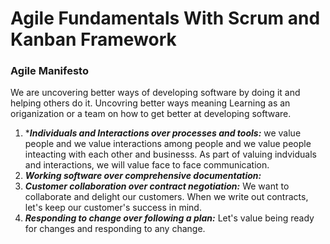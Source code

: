 # Agile Fundamentals With Scrum and Kanban Framework

### Agile Manifesto

We are uncovering better ways of developing software by doing it and helping others do it. Uncovring better ways meaning Learning as an origanization or a team on how to get better at developing software.

1. ****Individuals and Interactions over processes and tools:*** we value people and we value interactions among people and we value people inteacting with each other and businesss. As part of valuing indviduals and interactions, we will value face to face communication.
2. ***Working software over comprehensive documentation:***
3. ***Customer collaboration over contract negotiation:*** We want to collaborate and delight our customers. When we write out contracts, let's keep our customer's success in mind.
4. ***Responding to change over following a plan:*** Let's value being ready for changes and responding to any change. 

